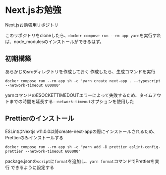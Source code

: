 # Next.jsお勉強
Next.jsお勉強用リポジトリ

このリポジトリをcloneしたら、```docker compose run --rm app yarn```を実行すれば、node_modulesのインストールができるはず。

## 初期構築
あらかじめsrcディレクトリを作成しておく
作成したら、生成コマンドを実行
```
docker compose run --rm app sh -c 'yarn create next-app . --typescript --network-timeout 600000'
```
yarnコマンドのESOCKETTIMEDOUTエラーによって失敗するため、タイムアウトまでの時間を延長する```--network-timeout```オプションを使用した

## Prettierのインストール
ESLintはNextjs v11.0.0以降create-next-appの際にインストールされるため、Prettierのみインストールする
```
docker compose run --rm app sh -c "yarn add -D prettier eslint-config-prettier --network-timeout 600000"
```

package.jsonの```script```に```format```を追加し、```yarn format```コマンドでPrettierを実行
できるように設定する
